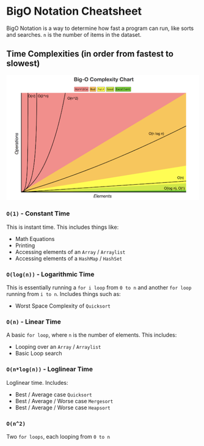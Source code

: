# BigO Notation Cheatsheet

BigO Notation is a way to determine how fast a program can run, like sorts and searches.
`n` is the number of items in the dataset.

## Time Complexities (in order from fastest to slowest)

![Image](../assets/bigo.png)

### `O(1)` - Constant Time

This is instant time. This includes things like:

- Math Equations
- Printing
- Accessing elements of an `Array` / `Arraylist`
- Accessing elements of a `HashMap` / `HashSet`

### `O(log(n))` - Logarithmic Time

This is essentially running a `for i loop` from `0 to n` and another `for loop` running from `i to n`. Includes things such as:

- Worst Space Complexity of `Quicksort`

### `O(n)` - Linear Time

A basic `for loop`, where `n` is the number of elements. This includes:

- Looping over an `Array` / `Arraylist`
- Basic Loop search

### `O(n*log(n))` - Loglinear Time

Loglinear time. Includes:

- Best / Average case `Quicksort`
- Best / Average / Worse case `Mergesort`
- Best / Average / Worse case `Heapsort`

### `O(n^2)`

Two `for loops`, each looping from `0 to n`
